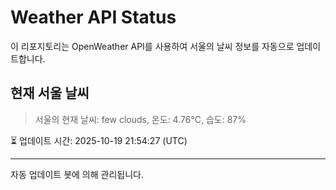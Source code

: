 
# Weather API Status

이 리포지토리는 OpenWeather API를 사용하여 서울의 날씨 정보를 자동으로 업데이트합니다.

## 현재 서울 날씨
> 서울의 현재 날씨: few clouds, 온도: 4.76°C, 습도: 87%

⏳ 업데이트 시간: 2025-10-19 21:54:27 (UTC)

---
자동 업데이트 봇에 의해 관리됩니다.
